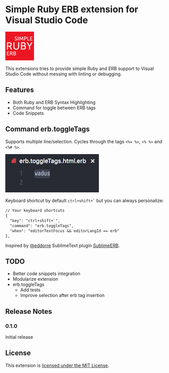 # Simple Ruby ERB extension for Visual Studio Code

<img src="images/icon.png?raw=true" width="90">

This extensions tries to provide simple Ruby and ERB support to Visual Studio Code without messing with linting or debugging.

## Features

* Both Ruby and ERB Syntax Highlighting
* Command for toggle between ERB tags
* Code Snippets

## Command erb.toggleTags

Supports multiple line/selection. Cycles through the tags `<%= %>`, `<% %>` and `<%# %>`.

![Simple Ruby ERB](images/toggleTags.gif?raw=true)

Keyboard shortcut by default <code>ctrl+shift+`</code> but you can always personalize:

```
// Your keyboard shortcuts
{
  "key": "ctrl+shift+`",
  "command": "erb.toggleTags",
  "when": "editorTextFocus && editorLangId == erb"
},
```

Inspired by [@eddorre](https://github.com/eddorre) SublimeText plugin [SublimeERB](https://github.com/eddorre/SublimeERB).

## TODO

* Better code snippets integration
* Modularize extension
* erb.toggleTags
  * Add tests
  * Improve selection after erb tag insertion

## Release Notes

### 0.1.0

Initial release

## License

This extension is [licensed under the MIT License](LICENSE.txt).
